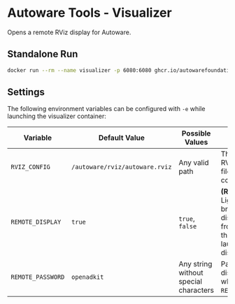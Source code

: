 # Autoware Tools - Visualizer

Opens a remote RViz display for Autoware.

## Standalone Run

```bash
docker run --rm --name visualizer -p 6080:6080 ghcr.io/autowarefoundation/autoware-tools:visualizer
```

## Settings

The following environment variables can be configured with `-e` while launching the visualizer container:

| Variable          | Default Value                  | Possible Values | Description                                                                                                                              |
| ----------------- | ------------------------------ | --------------- | ---------------------------------------------------------------------------------------------------------------------------------------- |
| `RVIZ_CONFIG`     | `/autoware/rviz/autoware.rviz` | Any valid path  | The full path to the RViz configuration file inside the container                                                                        |
| `REMOTE_DISPLAY`  | `true`                         | `true`, `false` | **(Recommended)** Lightweight and browser-based RViz display, accessible from any device. Set this to `false` to launch a local rviz2 display. |
| `REMOTE_PASSWORD` | `openadkit`                    | Any string without special characters      | Password for remote display (only used when `REMOTE_DISPLAY=true`)                                                                       |
